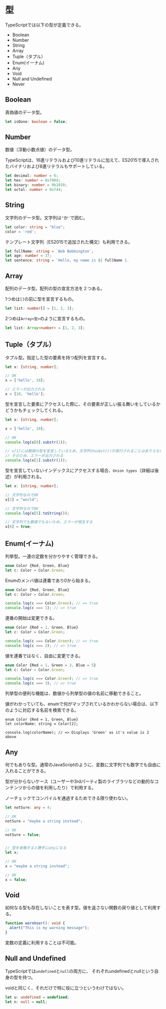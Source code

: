 # 型
TypeScriptでは以下の型が定義できる。

- Boolean
- Number
- String
- Array
- Tuple（タプル）
- Enum(イーナム)
- Any
- Void
- Null and Undefined
- Never

## Boolean
真偽値のデータ型。

```ts
let isDone: boolean = false;
```

## Number
数値（浮動小数点値）のデータ型。

TypeScriptは、16進リテラルおよび10進リテラルに加えて、ES2015で導入されたバイナリおよび8進リテラルもサポートしている。

```ts
let decimal: number = 6;
let hex: number = 0xf00d;
let binary: number = 0b1010;
let octal: number = 0o744;
```

## String
文字列のデータ型。文字列は`"`か`'`で囲む。

```ts
let color: string = "blue";
color = 'red';
```

テンプレート文字列（ES2015で追加された構文）も利用できる。

```ts
let fullName: string = `Bob Bobbington`;
let age: number = 37;
let sentence: string = `Hello, my name is ${ fullName }.
```

## Array
配列のデータ型。配列の型の宣言方法を２つある。

1つめは`[]`の前に型を宣言するもの。

```ts
let list: number[] = [1, 2, 3];
```

2つめは`Array<型>`のように宣言するもの。

```ts
let list: Array<number> = [1, 2, 3];
```

## Tuple（タプル）
タプル型。指定した型の要素を持つ配列を宣言する。


```ts
let x: [string, number];

// OK
x = ['hello', 10];

// エラーが出力される
x = [10, 'hello'];
```

型を宣言した要素にアクセスした際に、その要素が正しい振る舞いをしているかどうかもチェックしてくれる。

```ts
let x: [string, number];

x = ['hello', 10];

// OK
console.log(x[0].substr(1));

// x[1]には数値の型を宣言しているため、文字列のsubstr()が実行されることはありえない
// そのため、エラーが出力される
console.log(x[1].substr(1));
```

型を宣言していないインデックスにアクセスする場合、`Union types`（詳細は後述）が利用される。

```ts
let x: [string, number];

// 文字列なのでOK
x[3] = "world";

// 文字列なのでOK
console.log(x[5].toString());

// 文字列でも数値でもないため、エラーが発生する
x[6] = true;
```

## Enum(イーナム)
列挙型。一連の定数を分かりやすく管理できる。

```ts
enum Color {Red, Green, Blue}
let c: Color = Color.Green;
```

Enumのメンバ値は連番であり0から始まる。

```ts
enum Color {Red, Green, Blue}
let c: Color = Color.Green;

console.log(c === Color.Green); // => true
console.log(c === 1); // => true
```

連番の開始は変更できる。

```ts
enum Color {Red = 1, Green, Blue}
let c: Color = Color.Green;

console.log(c === Color.Green); // => true
console.log(c === 2); // => true
```

値を連番ではなく、自由に変更できる。

```ts
enum Color {Red = 1, Green = 3, Blue = 5}
let c: Color = Color.Green;

console.log(c === Color.Green); // => true
console.log(c === 3); // => true
```


列挙型の便利な機能は、数値から列挙型の値の名前に移動できること。

値がわかっていても、enumで何がマップされているかわからない場合は、以下のように対応する名前を検索できる。

```
enum Color {Red = 1, Green, Blue}
let colorName: string = Color[2];

console.log(colorName); // => Displays 'Green' as it's value is 2 above
```

## Any
何でもありな型。通常のJavaScriptのように、変数に文字列でも数字でも自由に入れることができる。

型が分からないケース（ユーザーや3rdパーティ製のライブラリなどの動的なコンテンツからの値を利用したり）で利用する。

ノーチェックでコンパイルを通過するためできる限り使わない。

```ts
let notSure: any = 4;

// OK
notSure = "maybe a string instead";

// OK
notSure = false;


// 型を省略すると勝手にanyになる
let x;

// OK
x = "maybe a string instead";

// OK
x = false;
```

## Void
如何なる型も存在しないことを表す型。値を返さない関数の戻り値として利用する。

```ts
function warnUser(): void {
  alert("This is my warning message");
}
```

変数の定義に利用することは不可能。

## Null and Undefined
TypeScriptでは`undefined`と`null`の両方に、 それぞれundefinedとnullという自身の型を持つ。

voidと同じく、それだけで特に役に立つというわけではない。

```ts
let u: undefined = undefined;
let n: null = null;
```









